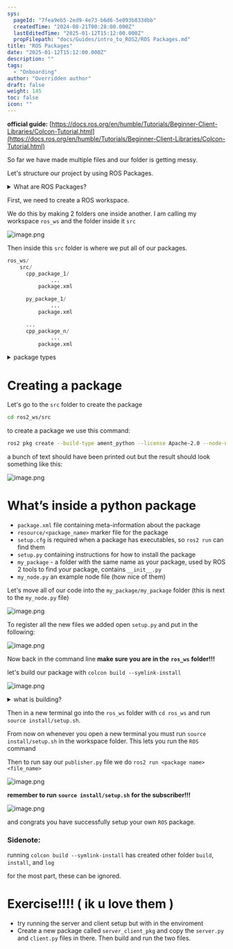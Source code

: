 ```yaml
---
sys:
  pageId: "7fea9eb5-2ed9-4e73-b6d6-5e093b833dbb"
  createdTime: "2024-08-21T00:28:00.000Z"
  lastEditedTime: "2025-01-12T15:12:00.000Z"
  propFilepath: "docs/Guides/intro_to_ROS2/ROS Packages.md"
title: "ROS Packages"
date: "2025-01-12T15:12:00.000Z"
description: ""
tags:
  - "Onboarding"
author: "Overridden author"
draft: false
weight: 145
toc: false
icon: ""
---
```


**official guide:** [https://docs.ros.org/en/humble/Tutorials/Beginner-Client-Libraries/Colcon-Tutorial.html](https://docs.ros.org/en/humble/Tutorials/Beginner-Client-Libraries/Colcon-Tutorial.html)

So far we have made multiple files and our folder is getting messy.

Let's structure our project by using ROS Packages.

<details>

<summary>What are ROS Packages?</summary>

ROS Packages are, as the name implies, packages of code that are highly sharable between ROS developers.

They consist of a folder, `package.xml` file, and source code

```python
      cpp_package_1/
		      ... imagine much code files here ..
          package.xml
```

</details>

First, we need to create a ROS workspace.

We do this by making 2 folders one inside another. I am calling my workspace `ros_ws` and the folder inside it `src`

![image.png](https://prod-files-secure.s3.us-west-2.amazonaws.com/d518164a-d88e-44d1-a4ee-3adb3bd8bce0/70706947-fd18-4537-a67b-e12946812d31/image.png?X-Amz-Algorithm=AWS4-HMAC-SHA256&X-Amz-Content-Sha256=UNSIGNED-PAYLOAD&X-Amz-Credential=ASIAZI2LB4667ALATNEM%2F20250424%2Fus-west-2%2Fs3%2Faws4_request&X-Amz-Date=20250424T161044Z&X-Amz-Expires=3600&X-Amz-Security-Token=IQoJb3JpZ2luX2VjEID%2F%2F%2F%2F%2F%2F%2F%2F%2F%2FwEaCXVzLXdlc3QtMiJIMEYCIQDbtM04h3wvjuRpXGZKlP%2BwdEQfwKxSQ%2Flp%2B1BgZeofSwIhAOcreul6oMEOtwyVHheFn2gv74n%2FYz1LEb6HaZ9%2BtUZSKv8DCBkQABoMNjM3NDIzMTgzODA1Igy1yvAutCq3N%2BVSslsq3ANus05hlOJQPcPyIVxRzQRrlRZGLHyPCQd3L3w0LwmBY0y2UGeR8llV9Wd9YPGhjbEiy6QHF%2FxnolXCz00R%2B7xNwoWfJ58rZkI0t56F%2BcJs4sdI6oPpx%2FcoiihkYpSTb999uakP9gVNQ3eyKplN%2FipYezdhNLdfKQjN6234FlUG3%2B3Takvefxj2luWyqMPtTdMvDWJGiAIP6UTu2zWLS7h%2Fge1o7q%2FQ9QgMpsfDv7ju4xD3ImSJ4S77QiXuXZ7ePE3R3k1%2BkJJaPH8NiiLtYnTw%2BVLiJmCs6zWLcQWHc2aK7a%2FH%2BIYy0AreQXe5BMDUPuIpO2LLmVAXjPIarQFnAEf7o8jmived4%2F5AzzW24EkgSU3E1Y1JlfIlPGHVKipX3cpNeoeXPJ2WSFNnoc7VNxi9aINem%2BJXjtaB1CtcZG1Dgg%2BSLAUqHa0bwU5v%2FUiLklAdiRm0vARsDJSM6z7KBURQvyVswG%2FxvbNMk8kZJBK3y%2F9tt0T21t%2FwDsowo5RS6ZlGuREuUi97tvAqgHbDOD6BtIFFbbzn%2BzwPB5vxuU%2BS%2FaL0wQ0IBM8ukWbX7ll%2FuBmZNh6af28cJdU3uW6tq7xHuGGMCArWKPKSBfw85mAnW186GrTgBi8SF1NZ%2FTCSuqnABjqkAWv%2BFm7H8d5ZD4o8skARePcjDI2Nuk3MycNjK3y4wW51p3qtu3f9LolnWFzeUW9NSOa6eUXSN1yVocCPohyu9Gu%2Bx0v0dM8hYJYun%2FEH7q%2FWwQwzC58YGXjv%2BlDzTgrwrxkSyJgnVkl%2BK2LHvn3%2Fy4xaot9FaNGodTzPXTTiIDc48tHXTiud2pjPBsGP1Ejr1JgKkDUvyoswuoOr2gsz8O%2Fib3yF&X-Amz-Signature=9bd8c8145a176703b1e99a29d5ff5de0446eedee03e2b50995fe262027d0c8dd&X-Amz-SignedHeaders=host&x-id=GetObject)

Then inside this `src` folder is where we put all of our packages.

```python
ros_ws/
    src/
      cpp_package_1/
		      ...
          package.xml

      py_package_1/
		      ...
          package.xml

      ...
      cpp_package_n/
		      ...
          package.xml

```

<details>

<summary>package types</summary>

packages can be either `C++` or python.

the intern file structure is different for each but for this guide we will stick to creating python packages

</details>

# Creating a package

Let's go to the `src` folder to create the package

```bash
cd ros2_ws/src
```

to create a package we use this command:

```bash
ros2 pkg create --build-type ament_python --license Apache-2.0 --node-name my_node my_package
```

a bunch of text should have been printed out but the result should look something like this:

![image.png](https://prod-files-secure.s3.us-west-2.amazonaws.com/d518164a-d88e-44d1-a4ee-3adb3bd8bce0/e6cf1e3f-8512-4a3e-b131-079f800bf3e8/image.png?X-Amz-Algorithm=AWS4-HMAC-SHA256&X-Amz-Content-Sha256=UNSIGNED-PAYLOAD&X-Amz-Credential=ASIAZI2LB4667ALATNEM%2F20250424%2Fus-west-2%2Fs3%2Faws4_request&X-Amz-Date=20250424T161044Z&X-Amz-Expires=3600&X-Amz-Security-Token=IQoJb3JpZ2luX2VjEID%2F%2F%2F%2F%2F%2F%2F%2F%2F%2FwEaCXVzLXdlc3QtMiJIMEYCIQDbtM04h3wvjuRpXGZKlP%2BwdEQfwKxSQ%2Flp%2B1BgZeofSwIhAOcreul6oMEOtwyVHheFn2gv74n%2FYz1LEb6HaZ9%2BtUZSKv8DCBkQABoMNjM3NDIzMTgzODA1Igy1yvAutCq3N%2BVSslsq3ANus05hlOJQPcPyIVxRzQRrlRZGLHyPCQd3L3w0LwmBY0y2UGeR8llV9Wd9YPGhjbEiy6QHF%2FxnolXCz00R%2B7xNwoWfJ58rZkI0t56F%2BcJs4sdI6oPpx%2FcoiihkYpSTb999uakP9gVNQ3eyKplN%2FipYezdhNLdfKQjN6234FlUG3%2B3Takvefxj2luWyqMPtTdMvDWJGiAIP6UTu2zWLS7h%2Fge1o7q%2FQ9QgMpsfDv7ju4xD3ImSJ4S77QiXuXZ7ePE3R3k1%2BkJJaPH8NiiLtYnTw%2BVLiJmCs6zWLcQWHc2aK7a%2FH%2BIYy0AreQXe5BMDUPuIpO2LLmVAXjPIarQFnAEf7o8jmived4%2F5AzzW24EkgSU3E1Y1JlfIlPGHVKipX3cpNeoeXPJ2WSFNnoc7VNxi9aINem%2BJXjtaB1CtcZG1Dgg%2BSLAUqHa0bwU5v%2FUiLklAdiRm0vARsDJSM6z7KBURQvyVswG%2FxvbNMk8kZJBK3y%2F9tt0T21t%2FwDsowo5RS6ZlGuREuUi97tvAqgHbDOD6BtIFFbbzn%2BzwPB5vxuU%2BS%2FaL0wQ0IBM8ukWbX7ll%2FuBmZNh6af28cJdU3uW6tq7xHuGGMCArWKPKSBfw85mAnW186GrTgBi8SF1NZ%2FTCSuqnABjqkAWv%2BFm7H8d5ZD4o8skARePcjDI2Nuk3MycNjK3y4wW51p3qtu3f9LolnWFzeUW9NSOa6eUXSN1yVocCPohyu9Gu%2Bx0v0dM8hYJYun%2FEH7q%2FWwQwzC58YGXjv%2BlDzTgrwrxkSyJgnVkl%2BK2LHvn3%2Fy4xaot9FaNGodTzPXTTiIDc48tHXTiud2pjPBsGP1Ejr1JgKkDUvyoswuoOr2gsz8O%2Fib3yF&X-Amz-Signature=f47f6a24ebfb91220ed83c9a2b53f43a6624f82177ff0f58902130a465364790&X-Amz-SignedHeaders=host&x-id=GetObject)

# What’s inside a python package

- `package.xml` file containing meta-information about the package
- `resource/<package_name>` marker file for the package
- `setup.cfg` is required when a package has executables, so `ros2 run` can find them
- `setup.py` containing instructions for how to install the package
- `my_package` - a folder with the same name as your package, used by ROS 2 tools to find your package, contains `__init__.py`
- `my_node.py` an example node file (how nice of them)

Let's move all of our code into the `my_package/my_package` folder (this is next to the `my_node.py` file)

![image.png](https://prod-files-secure.s3.us-west-2.amazonaws.com/d518164a-d88e-44d1-a4ee-3adb3bd8bce0/9ce58f11-0da9-4d3e-b86d-506a9685d378/image.png?X-Amz-Algorithm=AWS4-HMAC-SHA256&X-Amz-Content-Sha256=UNSIGNED-PAYLOAD&X-Amz-Credential=ASIAZI2LB4667ALATNEM%2F20250424%2Fus-west-2%2Fs3%2Faws4_request&X-Amz-Date=20250424T161044Z&X-Amz-Expires=3600&X-Amz-Security-Token=IQoJb3JpZ2luX2VjEID%2F%2F%2F%2F%2F%2F%2F%2F%2F%2FwEaCXVzLXdlc3QtMiJIMEYCIQDbtM04h3wvjuRpXGZKlP%2BwdEQfwKxSQ%2Flp%2B1BgZeofSwIhAOcreul6oMEOtwyVHheFn2gv74n%2FYz1LEb6HaZ9%2BtUZSKv8DCBkQABoMNjM3NDIzMTgzODA1Igy1yvAutCq3N%2BVSslsq3ANus05hlOJQPcPyIVxRzQRrlRZGLHyPCQd3L3w0LwmBY0y2UGeR8llV9Wd9YPGhjbEiy6QHF%2FxnolXCz00R%2B7xNwoWfJ58rZkI0t56F%2BcJs4sdI6oPpx%2FcoiihkYpSTb999uakP9gVNQ3eyKplN%2FipYezdhNLdfKQjN6234FlUG3%2B3Takvefxj2luWyqMPtTdMvDWJGiAIP6UTu2zWLS7h%2Fge1o7q%2FQ9QgMpsfDv7ju4xD3ImSJ4S77QiXuXZ7ePE3R3k1%2BkJJaPH8NiiLtYnTw%2BVLiJmCs6zWLcQWHc2aK7a%2FH%2BIYy0AreQXe5BMDUPuIpO2LLmVAXjPIarQFnAEf7o8jmived4%2F5AzzW24EkgSU3E1Y1JlfIlPGHVKipX3cpNeoeXPJ2WSFNnoc7VNxi9aINem%2BJXjtaB1CtcZG1Dgg%2BSLAUqHa0bwU5v%2FUiLklAdiRm0vARsDJSM6z7KBURQvyVswG%2FxvbNMk8kZJBK3y%2F9tt0T21t%2FwDsowo5RS6ZlGuREuUi97tvAqgHbDOD6BtIFFbbzn%2BzwPB5vxuU%2BS%2FaL0wQ0IBM8ukWbX7ll%2FuBmZNh6af28cJdU3uW6tq7xHuGGMCArWKPKSBfw85mAnW186GrTgBi8SF1NZ%2FTCSuqnABjqkAWv%2BFm7H8d5ZD4o8skARePcjDI2Nuk3MycNjK3y4wW51p3qtu3f9LolnWFzeUW9NSOa6eUXSN1yVocCPohyu9Gu%2Bx0v0dM8hYJYun%2FEH7q%2FWwQwzC58YGXjv%2BlDzTgrwrxkSyJgnVkl%2BK2LHvn3%2Fy4xaot9FaNGodTzPXTTiIDc48tHXTiud2pjPBsGP1Ejr1JgKkDUvyoswuoOr2gsz8O%2Fib3yF&X-Amz-Signature=36381a5ecbd984ff7736a6e6c74e6649b28f8fd2fa1b112c24a7e582486e4aee&X-Amz-SignedHeaders=host&x-id=GetObject)

To register all the new files we added open `setup.py` and put in the following:

![image.png](https://prod-files-secure.s3.us-west-2.amazonaws.com/d518164a-d88e-44d1-a4ee-3adb3bd8bce0/1cd7c262-4cae-4496-9d75-c178537d24a2/image.png?X-Amz-Algorithm=AWS4-HMAC-SHA256&X-Amz-Content-Sha256=UNSIGNED-PAYLOAD&X-Amz-Credential=ASIAZI2LB4667ALATNEM%2F20250424%2Fus-west-2%2Fs3%2Faws4_request&X-Amz-Date=20250424T161044Z&X-Amz-Expires=3600&X-Amz-Security-Token=IQoJb3JpZ2luX2VjEID%2F%2F%2F%2F%2F%2F%2F%2F%2F%2FwEaCXVzLXdlc3QtMiJIMEYCIQDbtM04h3wvjuRpXGZKlP%2BwdEQfwKxSQ%2Flp%2B1BgZeofSwIhAOcreul6oMEOtwyVHheFn2gv74n%2FYz1LEb6HaZ9%2BtUZSKv8DCBkQABoMNjM3NDIzMTgzODA1Igy1yvAutCq3N%2BVSslsq3ANus05hlOJQPcPyIVxRzQRrlRZGLHyPCQd3L3w0LwmBY0y2UGeR8llV9Wd9YPGhjbEiy6QHF%2FxnolXCz00R%2B7xNwoWfJ58rZkI0t56F%2BcJs4sdI6oPpx%2FcoiihkYpSTb999uakP9gVNQ3eyKplN%2FipYezdhNLdfKQjN6234FlUG3%2B3Takvefxj2luWyqMPtTdMvDWJGiAIP6UTu2zWLS7h%2Fge1o7q%2FQ9QgMpsfDv7ju4xD3ImSJ4S77QiXuXZ7ePE3R3k1%2BkJJaPH8NiiLtYnTw%2BVLiJmCs6zWLcQWHc2aK7a%2FH%2BIYy0AreQXe5BMDUPuIpO2LLmVAXjPIarQFnAEf7o8jmived4%2F5AzzW24EkgSU3E1Y1JlfIlPGHVKipX3cpNeoeXPJ2WSFNnoc7VNxi9aINem%2BJXjtaB1CtcZG1Dgg%2BSLAUqHa0bwU5v%2FUiLklAdiRm0vARsDJSM6z7KBURQvyVswG%2FxvbNMk8kZJBK3y%2F9tt0T21t%2FwDsowo5RS6ZlGuREuUi97tvAqgHbDOD6BtIFFbbzn%2BzwPB5vxuU%2BS%2FaL0wQ0IBM8ukWbX7ll%2FuBmZNh6af28cJdU3uW6tq7xHuGGMCArWKPKSBfw85mAnW186GrTgBi8SF1NZ%2FTCSuqnABjqkAWv%2BFm7H8d5ZD4o8skARePcjDI2Nuk3MycNjK3y4wW51p3qtu3f9LolnWFzeUW9NSOa6eUXSN1yVocCPohyu9Gu%2Bx0v0dM8hYJYun%2FEH7q%2FWwQwzC58YGXjv%2BlDzTgrwrxkSyJgnVkl%2BK2LHvn3%2Fy4xaot9FaNGodTzPXTTiIDc48tHXTiud2pjPBsGP1Ejr1JgKkDUvyoswuoOr2gsz8O%2Fib3yF&X-Amz-Signature=8e47a554aaff38c21c3eaba4ce0ed7c0f08ef78cece0384e9fd7497f59ded84f&X-Amz-SignedHeaders=host&x-id=GetObject)

Now back in the command line **make sure you are in the** **`ros_ws`** **folder!!!**

let's build our package with `colcon build --symlink-install`

![image.png](https://prod-files-secure.s3.us-west-2.amazonaws.com/d518164a-d88e-44d1-a4ee-3adb3bd8bce0/2f2a0d27-b173-48fd-b189-5f5c0ce65619/image.png?X-Amz-Algorithm=AWS4-HMAC-SHA256&X-Amz-Content-Sha256=UNSIGNED-PAYLOAD&X-Amz-Credential=ASIAZI2LB4667ALATNEM%2F20250424%2Fus-west-2%2Fs3%2Faws4_request&X-Amz-Date=20250424T161044Z&X-Amz-Expires=3600&X-Amz-Security-Token=IQoJb3JpZ2luX2VjEID%2F%2F%2F%2F%2F%2F%2F%2F%2F%2FwEaCXVzLXdlc3QtMiJIMEYCIQDbtM04h3wvjuRpXGZKlP%2BwdEQfwKxSQ%2Flp%2B1BgZeofSwIhAOcreul6oMEOtwyVHheFn2gv74n%2FYz1LEb6HaZ9%2BtUZSKv8DCBkQABoMNjM3NDIzMTgzODA1Igy1yvAutCq3N%2BVSslsq3ANus05hlOJQPcPyIVxRzQRrlRZGLHyPCQd3L3w0LwmBY0y2UGeR8llV9Wd9YPGhjbEiy6QHF%2FxnolXCz00R%2B7xNwoWfJ58rZkI0t56F%2BcJs4sdI6oPpx%2FcoiihkYpSTb999uakP9gVNQ3eyKplN%2FipYezdhNLdfKQjN6234FlUG3%2B3Takvefxj2luWyqMPtTdMvDWJGiAIP6UTu2zWLS7h%2Fge1o7q%2FQ9QgMpsfDv7ju4xD3ImSJ4S77QiXuXZ7ePE3R3k1%2BkJJaPH8NiiLtYnTw%2BVLiJmCs6zWLcQWHc2aK7a%2FH%2BIYy0AreQXe5BMDUPuIpO2LLmVAXjPIarQFnAEf7o8jmived4%2F5AzzW24EkgSU3E1Y1JlfIlPGHVKipX3cpNeoeXPJ2WSFNnoc7VNxi9aINem%2BJXjtaB1CtcZG1Dgg%2BSLAUqHa0bwU5v%2FUiLklAdiRm0vARsDJSM6z7KBURQvyVswG%2FxvbNMk8kZJBK3y%2F9tt0T21t%2FwDsowo5RS6ZlGuREuUi97tvAqgHbDOD6BtIFFbbzn%2BzwPB5vxuU%2BS%2FaL0wQ0IBM8ukWbX7ll%2FuBmZNh6af28cJdU3uW6tq7xHuGGMCArWKPKSBfw85mAnW186GrTgBi8SF1NZ%2FTCSuqnABjqkAWv%2BFm7H8d5ZD4o8skARePcjDI2Nuk3MycNjK3y4wW51p3qtu3f9LolnWFzeUW9NSOa6eUXSN1yVocCPohyu9Gu%2Bx0v0dM8hYJYun%2FEH7q%2FWwQwzC58YGXjv%2BlDzTgrwrxkSyJgnVkl%2BK2LHvn3%2Fy4xaot9FaNGodTzPXTTiIDc48tHXTiud2pjPBsGP1Ejr1JgKkDUvyoswuoOr2gsz8O%2Fib3yF&X-Amz-Signature=7275209b0639d1782ba8daff2c63c49d18d3a79da6cb50b03bc0aa20f32e87d8&X-Amz-SignedHeaders=host&x-id=GetObject)

<details>

<summary>what is building?</summary>

if you are a CS major at Rose-Hulman you will learn the answer to this in CSSE132

but TLDR; is it combines all the code files into one program that can be run easily 

</details>

Then in a new terminal go into the `ros_ws` folder with `cd ros_ws` and run `source install/setup.sh`. 

From now on whenever you open a new terminal you must run `source install/setup.sh` in the workspace folder. This lets you run the `ROS` command

Then to run say our `publisher.py` file we do `ros2 run <package name> <file_name>`

![image.png](https://prod-files-secure.s3.us-west-2.amazonaws.com/d518164a-d88e-44d1-a4ee-3adb3bd8bce0/4f4b1219-3a44-4632-aa0a-ce3471699f59/image.png?X-Amz-Algorithm=AWS4-HMAC-SHA256&X-Amz-Content-Sha256=UNSIGNED-PAYLOAD&X-Amz-Credential=ASIAZI2LB4667ALATNEM%2F20250424%2Fus-west-2%2Fs3%2Faws4_request&X-Amz-Date=20250424T161044Z&X-Amz-Expires=3600&X-Amz-Security-Token=IQoJb3JpZ2luX2VjEID%2F%2F%2F%2F%2F%2F%2F%2F%2F%2FwEaCXVzLXdlc3QtMiJIMEYCIQDbtM04h3wvjuRpXGZKlP%2BwdEQfwKxSQ%2Flp%2B1BgZeofSwIhAOcreul6oMEOtwyVHheFn2gv74n%2FYz1LEb6HaZ9%2BtUZSKv8DCBkQABoMNjM3NDIzMTgzODA1Igy1yvAutCq3N%2BVSslsq3ANus05hlOJQPcPyIVxRzQRrlRZGLHyPCQd3L3w0LwmBY0y2UGeR8llV9Wd9YPGhjbEiy6QHF%2FxnolXCz00R%2B7xNwoWfJ58rZkI0t56F%2BcJs4sdI6oPpx%2FcoiihkYpSTb999uakP9gVNQ3eyKplN%2FipYezdhNLdfKQjN6234FlUG3%2B3Takvefxj2luWyqMPtTdMvDWJGiAIP6UTu2zWLS7h%2Fge1o7q%2FQ9QgMpsfDv7ju4xD3ImSJ4S77QiXuXZ7ePE3R3k1%2BkJJaPH8NiiLtYnTw%2BVLiJmCs6zWLcQWHc2aK7a%2FH%2BIYy0AreQXe5BMDUPuIpO2LLmVAXjPIarQFnAEf7o8jmived4%2F5AzzW24EkgSU3E1Y1JlfIlPGHVKipX3cpNeoeXPJ2WSFNnoc7VNxi9aINem%2BJXjtaB1CtcZG1Dgg%2BSLAUqHa0bwU5v%2FUiLklAdiRm0vARsDJSM6z7KBURQvyVswG%2FxvbNMk8kZJBK3y%2F9tt0T21t%2FwDsowo5RS6ZlGuREuUi97tvAqgHbDOD6BtIFFbbzn%2BzwPB5vxuU%2BS%2FaL0wQ0IBM8ukWbX7ll%2FuBmZNh6af28cJdU3uW6tq7xHuGGMCArWKPKSBfw85mAnW186GrTgBi8SF1NZ%2FTCSuqnABjqkAWv%2BFm7H8d5ZD4o8skARePcjDI2Nuk3MycNjK3y4wW51p3qtu3f9LolnWFzeUW9NSOa6eUXSN1yVocCPohyu9Gu%2Bx0v0dM8hYJYun%2FEH7q%2FWwQwzC58YGXjv%2BlDzTgrwrxkSyJgnVkl%2BK2LHvn3%2Fy4xaot9FaNGodTzPXTTiIDc48tHXTiud2pjPBsGP1Ejr1JgKkDUvyoswuoOr2gsz8O%2Fib3yF&X-Amz-Signature=afa44a72781fc731fedcbf8ff6b8f1299909c8916fbe03c13eb59556dbf0bff0&X-Amz-SignedHeaders=host&x-id=GetObject)

**remember to run** **`source install/setup.sh`** **for the subscriber!!!**

![image.png](https://prod-files-secure.s3.us-west-2.amazonaws.com/d518164a-d88e-44d1-a4ee-3adb3bd8bce0/02121119-dad4-49ec-8356-c956108b4243/image.png?X-Amz-Algorithm=AWS4-HMAC-SHA256&X-Amz-Content-Sha256=UNSIGNED-PAYLOAD&X-Amz-Credential=ASIAZI2LB4667ALATNEM%2F20250424%2Fus-west-2%2Fs3%2Faws4_request&X-Amz-Date=20250424T161044Z&X-Amz-Expires=3600&X-Amz-Security-Token=IQoJb3JpZ2luX2VjEID%2F%2F%2F%2F%2F%2F%2F%2F%2F%2FwEaCXVzLXdlc3QtMiJIMEYCIQDbtM04h3wvjuRpXGZKlP%2BwdEQfwKxSQ%2Flp%2B1BgZeofSwIhAOcreul6oMEOtwyVHheFn2gv74n%2FYz1LEb6HaZ9%2BtUZSKv8DCBkQABoMNjM3NDIzMTgzODA1Igy1yvAutCq3N%2BVSslsq3ANus05hlOJQPcPyIVxRzQRrlRZGLHyPCQd3L3w0LwmBY0y2UGeR8llV9Wd9YPGhjbEiy6QHF%2FxnolXCz00R%2B7xNwoWfJ58rZkI0t56F%2BcJs4sdI6oPpx%2FcoiihkYpSTb999uakP9gVNQ3eyKplN%2FipYezdhNLdfKQjN6234FlUG3%2B3Takvefxj2luWyqMPtTdMvDWJGiAIP6UTu2zWLS7h%2Fge1o7q%2FQ9QgMpsfDv7ju4xD3ImSJ4S77QiXuXZ7ePE3R3k1%2BkJJaPH8NiiLtYnTw%2BVLiJmCs6zWLcQWHc2aK7a%2FH%2BIYy0AreQXe5BMDUPuIpO2LLmVAXjPIarQFnAEf7o8jmived4%2F5AzzW24EkgSU3E1Y1JlfIlPGHVKipX3cpNeoeXPJ2WSFNnoc7VNxi9aINem%2BJXjtaB1CtcZG1Dgg%2BSLAUqHa0bwU5v%2FUiLklAdiRm0vARsDJSM6z7KBURQvyVswG%2FxvbNMk8kZJBK3y%2F9tt0T21t%2FwDsowo5RS6ZlGuREuUi97tvAqgHbDOD6BtIFFbbzn%2BzwPB5vxuU%2BS%2FaL0wQ0IBM8ukWbX7ll%2FuBmZNh6af28cJdU3uW6tq7xHuGGMCArWKPKSBfw85mAnW186GrTgBi8SF1NZ%2FTCSuqnABjqkAWv%2BFm7H8d5ZD4o8skARePcjDI2Nuk3MycNjK3y4wW51p3qtu3f9LolnWFzeUW9NSOa6eUXSN1yVocCPohyu9Gu%2Bx0v0dM8hYJYun%2FEH7q%2FWwQwzC58YGXjv%2BlDzTgrwrxkSyJgnVkl%2BK2LHvn3%2Fy4xaot9FaNGodTzPXTTiIDc48tHXTiud2pjPBsGP1Ejr1JgKkDUvyoswuoOr2gsz8O%2Fib3yF&X-Amz-Signature=3b6f096418109bd1d03705c254026f1a689e30fac2e8a7894c96d4cc4462a9e1&X-Amz-SignedHeaders=host&x-id=GetObject)

and congrats you have successfully setup your own `ROS` package.

### Sidenote:

running `colcon build --symlink-install` has created other folder `build`, `install`, and `log`

for the most part, these can be ignored.

# Exercise!!!! ( ik u love them )

- try running the server and client setup but with in the enviroment
- Create a new package called `server_client_pkg` and copy the `server.py` and `client.py` files in there. Then build and run the two files.
